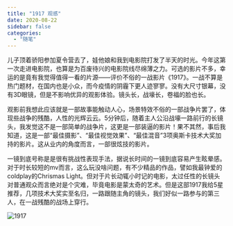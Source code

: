 ```yaml
---
title: "1917 观感"
date: 2020-08-22
sidebar: false
categories:
  - "随笔"
---
```


儿子顶着骄阳参加夏令营去了，娃他娘和我到电影院打发了半天的时光。今年这第一次走进电影院，也算是为百废待兴的电影院线尽绵薄之力。可选的影片不多，幸运的是竟有我觉得值得一看的片源——评价不俗的一战影片《1917》。一战不算是热门题材，在国内也是小众，而今疫情的阴霾下更人迹寥寥。没有大尺寸银幕，没有3D眼镜，但是不影响优异的观影体验。镜头长，战壕长，卷福的脸也长。   
<!--more-->

观影前我想此应该就是一部故事能触动人心，场景特效不俗的一部战争片罢了，体现些战争的残酷，人性的光辉云云。5分钟后，随着主人公沿战壕一路前行的长镜头，我发觉这不是一部简单的战争片，这更是一部装逼的影片！果不其然，事后我知道，这是一部“最佳摄影”、“最佳视觉效果”、“最佳混音”3项奥斯卡技术大奖加持的影片。这从业内的角度而言，一部很炫技的影片。  

一镜到底号称是是很有挑战性表现手法，据说长时间的一镜到底容易产生眩晕感。对于时长较短的mv而言，这么玩没啥问题，有不少精品的作品，譬如我最钟爱的coldplay的Chrismas Light。但对于片长动辄小时记的电影，太过任性的长镜头对普通观众而言绝对是个灾难，毕竟电影是蒙太奇的艺术。但是这部1917我给5星推荐，几项技术大奖实至名归，一路跟随主角的镜头，我们好似一路参与的第三人，在一战残酷的战场上穿行。

![1917](/img/p2614589165.jpg)